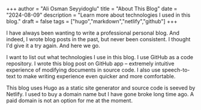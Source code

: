 +++
author = "Ali Osman Seyyidoglu" 
title = "About This Blog" 
date = "2024-08-09" 
description = "Learn more about technologies I used in this blog." 
draft = false
tags = ["hugo","markdown","netlify","github"]
+++

I have always been wanting to write 
a professional personal blog. 
And indeed, I wrote blog posts in the past, 
but never been consistent. 
I thought I'd give it a try again.
And here we go. 

I want to list out what technologies I use 
in this blog. I use GitHub as a code 
repository. I wrote this blog post on GitHub
app – extremely intuitive experience of modifying documents
in source code. I also use speech-to-text to make writing
experience even quicker and more comfortable.

This blog uses Hugo as a static site generator and
source code is seeved by Netlify. I used to buy a
domain name but I have gone broke long time ago.
A paid domain is not an option for me at the moment.

